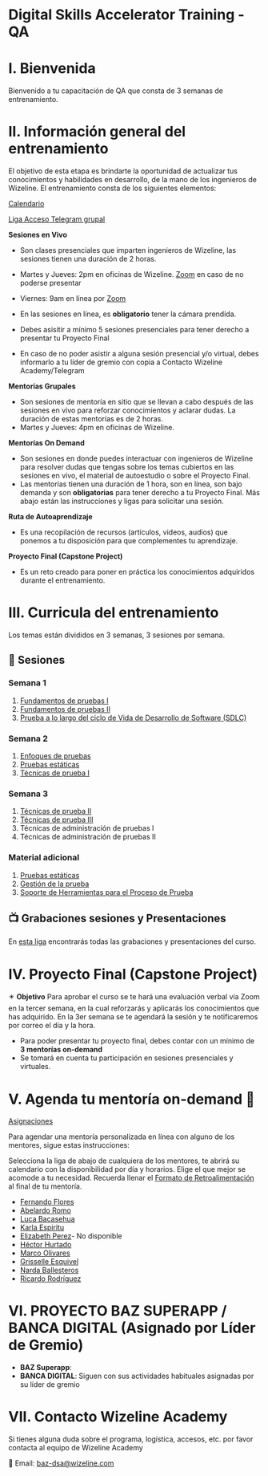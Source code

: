 # Digital Skills Accelerator Training - QA

# I. Bienvenida
Bienvenido a tu capacitación de QA que consta de 3 semanas de entrenamiento.

# II. Información general del entrenamiento
El objetivo de esta etapa es brindarte la oportunidad de actualizar tus conocimientos y habilidades en desarrollo, de la mano de los ingenieros de Wizeline. El entrenamiento consta de los siguientes elementos:

[Calendario]()

[Liga Acceso Telegram grupal](https://t.me/+sckag1WLqZJhOWUx)

**Sesiones en Vivo** 
- Son clases presenciales que imparten ingenieros de Wizeline, las sesiones tienen una duración de 2 horas.
- Martes y Jueves: 2pm en oficinas de Wizeline. [Zoom](https://wizeline.zoom.us/j/83867753230?pwd=QXY3TE5Teis3V3Zja2JmWVdzRGFoZz09) en caso de no poderse presentar
- Viernes: 9am en línea por [Zoom](https://wizeline.zoom.us/j/83867753230?pwd=QXY3TE5Teis3V3Zja2JmWVdzRGFoZz09)

- En las sesiones en línea, es **obligatorio** tener la cámara prendida.
- Debes asisitir a mínimo 5 sesiones presenciales para tener derecho a presentar tu Proyecto Final
- En caso de no poder asistir a alguna sesión presencial y/o virtual, debes informarlo a tu líder de gremio con copia a Contacto Wizeline Academy/Telegram 

**Mentorías Grupales**
- Son sesiones de mentoría en sitio que se llevan a cabo después de las sesiones en vivo para reforzar conocimientos y aclarar dudas. La duración de estas mentorías es de 2 horas.
- Martes y Jueves: 4pm en oficinas de Wizeline.

**Mentorías On Demand**
- Son sesiones en donde puedes interactuar con ingenieros de Wizeline para resolver dudas que tengas sobre los temas cubiertos en las sesiones en vivo, el material de autoestudio o sobre el Proyecto Final. 
- Las mentorías tienen una duración de 1 hora, son en línea, son bajo demanda y son **obligatorias** para tener derecho a tu Proyecto Final. Más abajo están las instrucciones y ligas para solicitar una sesión.

**Ruta de Autoaprendizaje**
- Es una recopilación de recursos (artículos, videos, audios) que ponemos a tu disposición para que complementes tu aprendizaje.

**Proyecto Final (Capstone Project)**
- Es un reto creado para poner en práctica los conocimientos adquiridos durante el entrenamiento. 

# III. Curricula del entrenamiento
Los temas están divididos en 3 semanas, 3 sesiones por semana. 

## :bookmark_tabs: Sesiones

### Semana 1  
   1. [Fundamentos de pruebas I](./Semana%201/Fundamentos%20de%20las%20pruebas%20I/README.md)
   2. [Fundamentos de pruebas II](./Semana%201/Fundamentos%20de%20las%20pruebas%20II/README.md)
   3. [Prueba a lo largo del ciclo de Vida de Desarrollo de Software (SDLC)](./Semana%202/Prueba%20a%20lo%20largo%20del%20ciclo%20de%20Vida%20de%20Desarrollo%20de%20Software/README.md) 

### Semana 2  
   1. [Enfoques de pruebas](./Semana%202/Enfoques%20de%20las%20pruebas/README.md)
   2. [Pruebas estáticas](./Semana%203/Pruebas%20estaticas/README.md)
   3. [Técnicas de prueba I](./Semana%203/Tecnicas%20de%20prueba%20I/README.md)

### Semana 3  
   1. [Técnicas de prueba II](./Semana%204/Tecnicas%20de%20prueba%20II/README.md)
   2. [Técnicas de prueba III](./Semana%204/Tecnicas%20de%20prueba%20III/README.md)
   3. Técnicas de administración de pruebas I
   4. Técnicas de administración de pruebas II


### Material adicional
   1. [Pruebas estáticas](./Semana%203/Pruebas%20estaticas/README.md) 
   2. [Gestión de la prueba](./Semana%205/Gesti%C3%B3n%20de%20la%20prueba/README.md)
   3. [Soporte de Herramientas para el Proceso de Prueba](./Semana%205/Soporte%20de%20Herramientas%20para%20el%20Proceso%20de%20Prueba/README.md)
   

   
   ## 📺 Grabaciones sesiones y Presentaciones

En [esta liga](Grabaciones%20y%20Presentaciones.md) encontrarás todas las grabaciones y presentaciones del curso.

# IV. Proyecto Final (Capstone Project)
✴️ **Objetivo**
Para aprobar el curso se te hará una evaluación verbal vía Zoom en la tercer semana, en la cual reforzarás y aplicarás los conocimientos que has adquirido.
En la 3er semana se te agendará la sesión y te notificaremos por correo el día y la hora.
- Para poder presentar tu proyecto final, debes contar con un mínimo de **3 mentorías on-demand**
- Se tomará en cuenta tu participación en sesiones presenciales y virtuales. 

# V. Agenda tu mentoría on-demand 📆
[Asignaciones](https://github.com/wizelineacademy/BAZQA12022/blob/main/asignaciones.png)

Para agendar una mentoría personalizada en línea con alguno de los mentores, sigue estas instrucciones:

Selecciona la liga de abajo de cualquiera de los mentores, te abrirá su calendario con la disponibilidad por día y horarios. Elige el que mejor se acomode a tu necesidad.
Recuerda llenar el [Formato de Retroalimentación](https://forms.gle/ADsdKiRV5a42Ev5UA) al final de tu mentoría.

- [Fernando Flores](https://calendly.com/lfernandofloresc/baz-mentorias-1-1)
- [Abelardo Romo](https://calendly.com/abelardo-romo/baz-mentoria-1-91)
- [Luca Bacasehua](https://calendly.com/luca-bacasehua/baz-mentoria-1-1)
- [Karla Espiritu](https://calendly.com/karla-espiritu/qa-baz-istqb)
- [Elizabeth Perez](https://calendly.com/elizabeth-perez-melendez/baz-mentoria-1-1)- No disponible
- [Héctor Hurtado](https://calendly.com/hectorhurtadof/baz-mentoria-1-1)
- [Marco Olivares](https://calendly.com/marco-olivares/baz-mentoria-1-1)
- [Grisselle Esquivel](https://calendly.com/grissell-esquivel/baz-mentoria-1-1)
- [Narda Ballesteros](https://calendly.com/nardaballesteros/baz-mentoria-1-1)
- [Ricardo Rodríguez](https://calendly.com/ricardo-rodriguezr/baz-mentoria-1-1)


# VI. PROYECTO BAZ SUPERAPP / BANCA DIGITAL (Asignado por Líder de Gremio)
- **BAZ Superapp**: 
- **BANCA DIGITAL**: Siguen con sus actividades habituales asignadas por su líder de gremio

# VII. Contacto Wizeline Academy
Si tienes alguna duda sobre el programa, logística, accesos, etc. por favor contacta al equipo de Wizeline Academy

:email: Email: [baz-dsa@wizeline.com](baz-dsa@wizeline.com)

